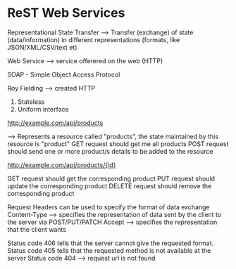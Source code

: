 # ReST Web Services


Representational State Transfer
--> Transfer (exchange) of state (data/information) in different representations (formats, like JSON/XML/CSV/text et)

Web Service --> service offerered on the web (HTTP)

SOAP - Simple Object Access Protocol


Roy Fielding --> created HTTP

1. Stateless
2. Uniform interface

http://example.com/api/products

--> Represents a resource called "products", the state maintained by this resource is "product"
GET request should get me all products
POST request should send one or more product/s details to be added to the resource

http://example.com/api/products/{id}

GET request should get the corresponding product 
PUT request should update the corresponding product
DELETE request should remove the corresponding product

Request Headers can be used to specify the format of data exchange
Content-Type --> specifies the representation of data sent by the client to the server via POST/PUT/PATCH
Accept --> specifies the representation that the client wants

Status code 406 tells that the server cannot give the requested format.
Status code 405 tells that the requested method is not available at the server
Status code 404 --> request url is not found